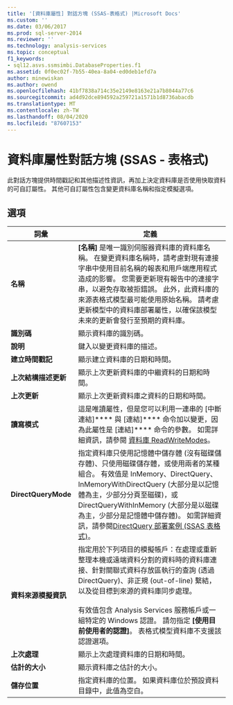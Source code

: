 ```yaml
---
title: '[資料庫屬性] 對話方塊 (SSAS-表格式) |Microsoft Docs'
ms.custom: ''
ms.date: 03/06/2017
ms.prod: sql-server-2014
ms.reviewer: ''
ms.technology: analysis-services
ms.topic: conceptual
f1_keywords:
- sql12.asvs.ssmsimbi.DatabaseProperties.f1
ms.assetid: 0f0ec02f-7b55-40ea-8a04-ed0deb1efd7a
author: minewiskan
ms.author: owend
ms.openlocfilehash: 41bf7838a714c35e2149e8163e21a7b8044a77c6
ms.sourcegitcommit: ad4d92dce894592a259721a1571b1d8736abacdb
ms.translationtype: MT
ms.contentlocale: zh-TW
ms.lasthandoff: 08/04/2020
ms.locfileid: "87607153"
---
```

# <a name="database-properties-dialog-box-ssas---tabular"></a>資料庫屬性對話方塊 (SSAS - 表格式)
  此對話方塊提供時間戳記和其他描述性資訊，再加上決定資料庫是否使用快取資料的可自訂屬性。 其他可自訂屬性包含變更資料庫名稱和指定模擬選項。  
  
## <a name="options"></a>選項  
  
|詞彙|定義|  
|----------|----------------|  
|**名稱**|**[名稱]** 是唯一識別伺服器資料庫的資料庫名稱。 在變更資料庫名稱時，請考慮對現有連接字串中使用目前名稱的報表和用戶端應用程式造成的影響。 您需要更新現有報告中的連接字串，以避免存取被拒錯誤。 此外，此資料庫的來源表格式模型最可能使用原始名稱。 請考慮更新模型中的資料庫部署屬性，以確保該模型未來的更新會發行至預期的資料庫。|  
|**識別碼**|顯示資料庫的識別碼。|  
|**說明**|鍵入以變更資料庫的描述。|  
|**建立時間戳記**|顯示建立資料庫的日期和時間。|  
|**上次結構描述更新**|顯示上次更新資料庫的中繼資料的日期和時間。|  
|**上次更新**|顯示上次更新資料庫之資料的日期和時間。|  
|**讀寫模式**|這是唯讀屬性，但是您可以利用一連串的 [中斷連結]**** 與 [連結]**** 命令加以變更，因為此屬性是 [連結]**** 命令的參數。 如需詳細資訊，請參閱 [資料庫 ReadWriteModes](multidimensional-models/database-readwritemodes.md)。|  
|**DirectQueryMode**|指定資料庫只使用記憶體中儲存體 (沒有磁碟儲存體)、只使用磁碟儲存體，或使用兩者的某種組合。 有效值是 InMemory、DirectQuery、InMemoryWithDirectQuery (大部分是以記憶體為主，少部分分頁至磁碟)，或 DirectQueryWithInMemory (大部分是以磁碟為主，少部分是記憶體中儲存體)。 如需詳細資訊，請參閱[DirectQuery 部署案例 &#40;SSAS 表格式&#41;](directquery-deployment-scenarios-ssas-tabular.md)。|  
|**資料來源模擬資訊**|指定用於下列項目的模擬帳戶：在處理或重新整理本機或遠端資料分割的資料時的資料庫連接、針對關聯式資料存放區執行的查詢 (透過 DirectQuery)、非正規 (out-of-line) 繫結，以及從目標到來源的資料庫同步處理。<br /><br /> 有效值包含 Analysis Services 服務帳戶或一組特定的 Windows 認證。 請勿指定 **[使用目前使用者的認證]**。 表格式模型資料庫不支援該認證選項。|  
|**上次處理**|顯示上次處理資料庫的日期和時間。|  
|**估計的大小**|顯示資料庫之估計的大小。|  
|**儲存位置**|指定資料庫的位置。 如果資料庫位於預設資料目錄中，此值為空白。|  
  
  
